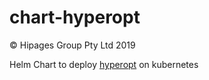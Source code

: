# chart-hyperopt
© Hipages Group Pty Ltd 2019

Helm Chart to deploy [hyperopt](https://github.com/hyperopt/hyperopt) on kubernetes
